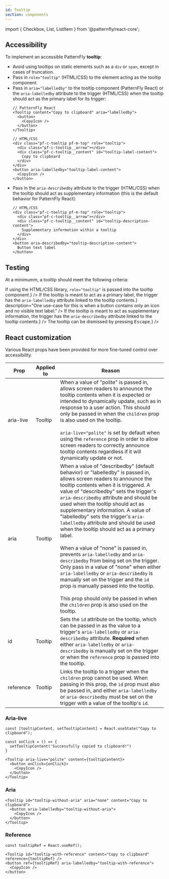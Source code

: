 ```yaml
---
id: Tooltip
section: components
---
```


import { Checkbox, List, ListItem } from '@patternfly/react-core';

## Accessibility

To implement an accessible PatternFly **tooltip**:

- Avoid using tooltips on static elements such as a `div` or `span`, except in cases of truncation.
- Pass in `role="tooltip"` (HTML/CSS) to the element acting as the tooltip component.
- Pass in `aria="labelledby"` to the tooltip component (PatternFly React) or the `aria-labelledby` attribute to the trigger (HTML/CSS) when the tooltip should act as the primary label for its trigger:
  ```noLive
  // PatternFly React
  <Tooltip content="Copy to clipboard" aria="labelledby">
    <button>
      <CopyIcon />
    </button>
  </Tooltip>

  // HTML/CSS
  <div class="pf-c-tooltip pf-m-top" role="tooltip">
    <div class="pf-c-tooltip__arrow"></div>
    <div class="pf-c-tooltip__content" id="tooltip-label-content">
      Copy to clipboard
    </div>
  </div>
  <button aria-labelledby="tooltip-label-content">
    <CopyIcon />
  </button>
  ```
- Pass in the `aria-describedby` attribute to the trigger (HTML/CSS) when the tooltip should act as supplementary information (this is the default behavior for PatternFly React):
  ```noLive
  // HTML/CSS
  <div class="pf-c-tooltip pf-m-top" role="tooltip">
    <div class="pf-c-tooltip__arrow"></div>
    <div class="pf-c-tooltip__content" id="tooltip-description-content">
      Supplementary information within a tooltip
    </div>
  </div>
  <button aria-describedby="tooltip-description-content">
    Button text label
  </button>
  ```

## Testing

At a minimumm, a tooltip should meet the following criteria:

<List isPlain>
  <ListItem>
    <Checkbox id="tooltip-a11y-checkbox-1" label="Unless it is a case of truncation, the tooltip is not placed on a static element." />
  </ListItem>
  <ListItem>
    <Checkbox id="tooltip-a11y-checkbox-2" label={<span>If using the HTML/CSS library, <code class="ws-code">role="tooltip"</code> is passed into the tooltip component.</span>} />
  </ListItem>
  <ListItem>
    <Checkbox id="tooltip-a11y-checkbox-3" label={<span>If the tooltip is meant to act as a primary label, the trigger has the <code class="ws-code">aria-labelledby</code> attribute linked to the tooltip contents.</span>} description="One use-case for this is when a button contains only an icon and no visible text label." />
  </ListItem>
  <ListItem>
    <Checkbox id="tooltip-a11y-checkbox-4" label={<span>If the tooltip is meant to act as supplementary information, the trigger has the <code class="ws-code">aria-describedby</code> attribute linked to the tooltip contents.</span>} />
  </ListItem>
  <ListItem>
    <Checkbox id="tooltip-a11y-checkbox-5" label="Using a mouse to hover over the triggering element causes the tooltip to trigger, and the tooltip persists when hovering over the tooltip contents." />
  </ListItem>
  <ListItem>
    <Checkbox id="tooltip-a11y-checkbox-6" label="The triggering element can receive focus via keyboard in order to trigger the tooltip, and the tooltip persists as long as the triggering element has focus." />
  </ListItem>
  <ListItem>
    <Checkbox id="tooltip-a11y-checkbox-7" label="Users navigating via screen reader have the contents of the tooltip announced to them when it is triggered." description="This is best achieved by wrapping the tooltip component around the trigger." />
  </ListItem>
  <ListItem>
    <Checkbox id="tooltip-a11y-checkbox-8" label={<span>The tooltip can be dismissed by pressing <kbd>Escape</kbd>.</span>} />
  </ListItem>
  <ListItem>
    <Checkbox id="tooltip-a11y-checkbox-9" label="If the tooltip content is no longer valid, the tooltip automatically gets dismissed." />
  </ListItem>
</List>

## React customization

Various React props have been provided for more fine-tuned control over accessibility.

| Prop | Applied to | Reason | 
|---|---|---|
| aria-live | Tooltip | When a value of "polite" is passed in, allows screen readers to announce the tooltip contents when it is expected or intended to dynamically update, such as in response to a user action. This should only be passed in when the `children` prop is also used on the tooltip. <br/><br/> `aria-live="polite"` is set by default when using the `reference` prop in order to allow screen readers to correctly announce tooltip contents regardless if it will dynamically update or not. |
| aria | Tooltip | When a value of "describedby" (default behavior) or "labelledby" is passed in, allows screen readers to announce the tooltip contents when it is triggered. A value of "describedby" sets the trigger's `aria-describedby` attribute and should be used when the tooltip should act as supplementary information. A value of "labelledby" sets the trigger's `aria-labelledby` attribute and should be used when the tooltip should act as a primary label. <br/><br/> When a value of "none" is passed in, prevents `aria-labelledby` and `aria-describedby` from being set on the trigger. Only pass in a value of "none" when either `aria-labelledby` or `aria-describedby` is manually set on the trigger and the `id` prop is manually passed into the tooltip. <br/><br/> This prop should only be passed in when the `children` prop is also used on the tooltip. |
| id | Tooltip | Sets the `id` attribute on the tooltip, which can be passed in as the value to a trigger's `aria-labelledby` or `aria-describedby` attribute. **Required** when either `aria-labelledby` or `aria-describedby` is manually set on the trigger or when the `reference` prop is passed into the tooltip. |
| reference | Tooltip | Links the tooltip to a trigger when the `children` prop cannot be used. When passing in this prop, the `id` prop must also be passed in, and either `aria-labelledby` or `aria-describedby` must be set on the trigger with a value of the tooltip's `id`. |

### Aria-live

```noLive
const [tooltipContent, setTooltipContent] = React.useState("Copy to clipboard");

const onClick = () => {
  setTooltipContent('Successfully copied to clipboard!")
}

<Tooltip aria-live="polite" content={tooltipContent}>
  <button onClick={onClick}>
    <CopyIcon />
  </button>
</Tooltip>
```

### Aria

```noLive
<Tooltip id="tooltip-without-aria" aria="none" content="Copy to clipboard">
  <button aria-labelledby="tooltip-without-aria">
    <CopyIcon />
  </button>
</Tooltip>
```

### Reference

```noLive
const tooltipRef = React.useRef();

<Tooltip id="tooltip-with-reference" content="Copy to clipboard" reference={tooltipRef} />
<button ref={tooltipRef} aria-labelledby="tooltip-with-reference">
  <CopyIcon />
</button>
```
